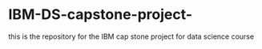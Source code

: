 # IBM-DS-capstone-project-
this is the repository for the IBM cap stone project for data science course 
